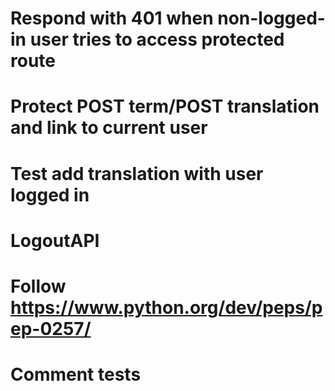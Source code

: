 # Respond with 401 when non-logged-in user tries to access protected route
# Protect POST term/POST translation and link to current user
# Test add translation with user logged in
# LogoutAPI
# Follow https://www.python.org/dev/peps/pep-0257/
# Comment tests
